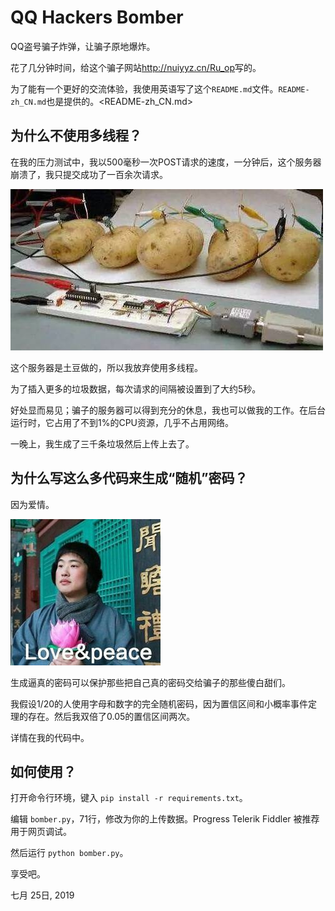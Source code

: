 # QQ Hackers Bomber

QQ盗号骗子炸弹，让骗子原地爆炸。

花了几分钟时间，给这个骗子网站<http://nuiyyz.cn/Ru_op>写的。

为了能有一个更好的交流体验，我使用英语写了这个`README.md`文件。`README-zh_CN.md`也是提供的。<README-zh_CN.md>

## 为什么不使用多线程？ 

在我的压力测试中，我以500毫秒一次POST请求的速度，一分钟后，这个服务器崩溃了，我只提交成功了一百余次请求。

![Potato server](images/img1.jpg)

这个服务器是土豆做的，所以我放弃使用多线程。

为了插入更多的垃圾数据，每次请求的间隔被设置到了大约5秒。

好处显而易见；骗子的服务器可以得到充分的休息，我也可以做我的工作。在后台运行时，它占用了不到1%的CPU资源，几乎不占用网络。

一晚上，我生成了三千条垃圾然后上传上去了。

## 为什么写这么多代码来生成“随机”密码？

因为爱情。

![Love & peace](images/img2.jpg)

生成逼真的密码可以保护那些把自己真的密码交给骗子的那些傻白甜们。

我假设1/20的人使用字母和数字的完全随机密码，因为置信区间和小概率事件定理的存在。然后我双倍了0.05的置信区间两次。

详情在我的代码中。

## 如何使用？

打开命令行环境，键入 `pip install -r requirements.txt`。

编辑 `bomber.py`，71行，修改为你的上传数据。Progress Telerik Fiddler 被推荐用于网页调试。

然后运行 `python bomber.py`。

享受吧。

七月 25日, 2019
